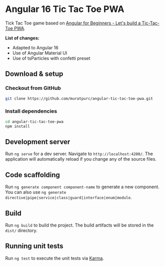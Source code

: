 # Angular 16 Tic Tac Toe PWA

Tick Tac Toe game based on [Angular for Beginners - Let's build a Tic-Tac-Toe PWA](https://www.youtube.com/watch?v=G0bBLvWXBvc).

**List of changes:**

- Adapted to Angular 16
- Use of Angular Material UI
- Use of tsParticles with confetti preset

## Download & setup

### Checkout from GitHub

```sh
git clone https://github.com/muratpurc/angular-tic-tac-toe-pwa.git
```

### Install dependencies

```sh
cd angular-tic-tac-toe-pwa
npm install
```

## Development server

Run `ng serve` for a dev server. Navigate to `http://localhost:4200/`. The application will automatically reload if you change any of the source files.

## Code scaffolding

Run `ng generate component component-name` to generate a new component. You can also use `ng generate directive|pipe|service|class|guard|interface|enum|module`.

## Build

Run `ng build` to build the project. The build artifacts will be stored in the `dist/` directory.

## Running unit tests

Run `ng test` to execute the unit tests via [Karma](https://karma-runner.github.io).
